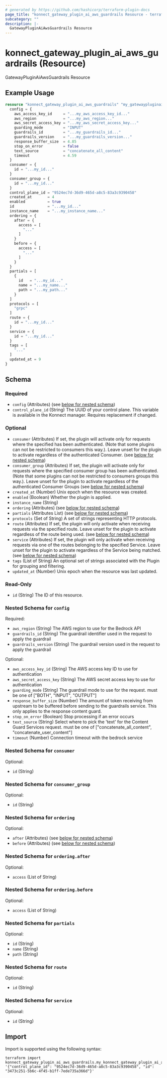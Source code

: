 ```yaml
---
# generated by https://github.com/hashicorp/terraform-plugin-docs
page_title: "konnect_gateway_plugin_ai_aws_guardrails Resource - terraform-provider-konnect"
subcategory: ""
description: |-
  GatewayPluginAiAwsGuardrails Resource
---
```


# konnect_gateway_plugin_ai_aws_guardrails (Resource)

GatewayPluginAiAwsGuardrails Resource

## Example Usage

```terraform
resource "konnect_gateway_plugin_ai_aws_guardrails" "my_gatewaypluginaiawsguardrails" {
  config = {
    aws_access_key_id     = "...my_aws_access_key_id..."
    aws_region            = "...my_aws_region..."
    aws_secret_access_key = "...my_aws_secret_access_key..."
    guarding_mode         = "INPUT"
    guardrails_id         = "...my_guardrails_id..."
    guardrails_version    = "...my_guardrails_version..."
    response_buffer_size  = 4.85
    stop_on_error         = false
    text_source           = "concatenate_all_content"
    timeout               = 4.59
  }
  consumer = {
    id = "...my_id..."
  }
  consumer_group = {
    id = "...my_id..."
  }
  control_plane_id = "9524ec7d-36d9-465d-a8c5-83a3c9390458"
  created_at       = 4
  enabled          = true
  id               = "...my_id..."
  instance_name    = "...my_instance_name..."
  ordering = {
    after = {
      access = [
        "..."
      ]
    }
    before = {
      access = [
        "..."
      ]
    }
  }
  partials = [
    {
      id   = "...my_id..."
      name = "...my_name..."
      path = "...my_path..."
    }
  ]
  protocols = [
    "grpc"
  ]
  route = {
    id = "...my_id..."
  }
  service = {
    id = "...my_id..."
  }
  tags = [
    "..."
  ]
  updated_at = 9
}
```

<!-- schema generated by tfplugindocs -->
## Schema

### Required

- `config` (Attributes) (see [below for nested schema](#nestedatt--config))
- `control_plane_id` (String) The UUID of your control plane. This variable is available in the Konnect manager. Requires replacement if changed.

### Optional

- `consumer` (Attributes) If set, the plugin will activate only for requests where the specified has been authenticated. (Note that some plugins can not be restricted to consumers this way.). Leave unset for the plugin to activate regardless of the authenticated Consumer. (see [below for nested schema](#nestedatt--consumer))
- `consumer_group` (Attributes) If set, the plugin will activate only for requests where the specified consumer group has been authenticated. (Note that some plugins can not be restricted to consumers groups this way.). Leave unset for the plugin to activate regardless of the authenticated Consumer Groups (see [below for nested schema](#nestedatt--consumer_group))
- `created_at` (Number) Unix epoch when the resource was created.
- `enabled` (Boolean) Whether the plugin is applied.
- `instance_name` (String)
- `ordering` (Attributes) (see [below for nested schema](#nestedatt--ordering))
- `partials` (Attributes List) (see [below for nested schema](#nestedatt--partials))
- `protocols` (Set of String) A set of strings representing HTTP protocols.
- `route` (Attributes) If set, the plugin will only activate when receiving requests via the specified route. Leave unset for the plugin to activate regardless of the route being used. (see [below for nested schema](#nestedatt--route))
- `service` (Attributes) If set, the plugin will only activate when receiving requests via one of the routes belonging to the specified Service. Leave unset for the plugin to activate regardless of the Service being matched. (see [below for nested schema](#nestedatt--service))
- `tags` (List of String) An optional set of strings associated with the Plugin for grouping and filtering.
- `updated_at` (Number) Unix epoch when the resource was last updated.

### Read-Only

- `id` (String) The ID of this resource.

<a id="nestedatt--config"></a>
### Nested Schema for `config`

Required:

- `aws_region` (String) The AWS region to use for the Bedrock API
- `guardrails_id` (String) The guardrail identifier used in the request to apply the guardrail
- `guardrails_version` (String) The guardrail version used in the request to apply the guardrail

Optional:

- `aws_access_key_id` (String) The AWS access key ID to use for authentication
- `aws_secret_access_key` (String) The AWS secret access key to use for authentication
- `guarding_mode` (String) The guardrail mode to use for the request. must be one of ["BOTH", "INPUT", "OUTPUT"]
- `response_buffer_size` (Number) The amount of token receiving from upstream to be buffered before sending to the guardrails service. This only applies to the response content guard.
- `stop_on_error` (Boolean) Stop processing if an error occurs
- `text_source` (String) Select where to pick the 'text' for the Content Guard Services request. must be one of ["concatenate_all_content", "concatenate_user_content"]
- `timeout` (Number) Connection timeout with the bedrock service


<a id="nestedatt--consumer"></a>
### Nested Schema for `consumer`

Optional:

- `id` (String)


<a id="nestedatt--consumer_group"></a>
### Nested Schema for `consumer_group`

Optional:

- `id` (String)


<a id="nestedatt--ordering"></a>
### Nested Schema for `ordering`

Optional:

- `after` (Attributes) (see [below for nested schema](#nestedatt--ordering--after))
- `before` (Attributes) (see [below for nested schema](#nestedatt--ordering--before))

<a id="nestedatt--ordering--after"></a>
### Nested Schema for `ordering.after`

Optional:

- `access` (List of String)


<a id="nestedatt--ordering--before"></a>
### Nested Schema for `ordering.before`

Optional:

- `access` (List of String)



<a id="nestedatt--partials"></a>
### Nested Schema for `partials`

Optional:

- `id` (String)
- `name` (String)
- `path` (String)


<a id="nestedatt--route"></a>
### Nested Schema for `route`

Optional:

- `id` (String)


<a id="nestedatt--service"></a>
### Nested Schema for `service`

Optional:

- `id` (String)

## Import

Import is supported using the following syntax:

```shell
terraform import konnect_gateway_plugin_ai_aws_guardrails.my_konnect_gateway_plugin_ai_aws_guardrails '{"control_plane_id": "9524ec7d-36d9-465d-a8c5-83a3c9390458", "id": "3473c251-5b6c-4f45-b1ff-7ede735a366d"}'
```
